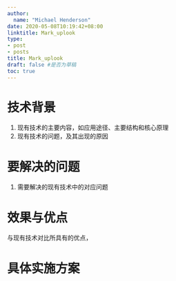 ```yaml
---
author:
  name: "Michael Henderson"
date: 2020-05-08T10:19:42+08:00
linktitle: Mark_uplook
type:
- post
- posts
title: Mark_uplook
draft: false #是否为草稿
toc: true
---
```

# 技术背景
1. 现有技术的主要内容，如应用途径、主要结构和核心原理
2. 现有技术的问题，及其出现的原因

# 要解决的问题
1. 需要解决的现有技术中的对应问题


# 效果与优点
与现有技术对比所具有的优点，

# 具体实施方案



